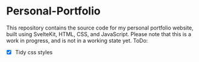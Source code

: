 # Personal-Portfolio
This repository contains the source code for my personal portfolio website, built using SvelteKit, HTML, CSS, and JavaScript. Please note that this is a work in progress, and is not in a working state yet.
ToDo:
- [x] Tidy css styles
